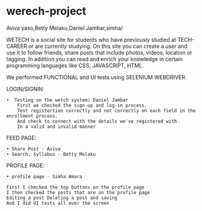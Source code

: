 # werech-project
Aviva yaso,Betty Melaku,Daniel Jambar,simha/


WETECH is a social site for students who have previously studied at TECH-CAREER or are currently studying. On this site you can create a user and use it to follow friends, share posts that include photos, videos, location or tagging.
In addition you can read and enrich your knowledge in certain programming languages like CSS, JAVASCRIPT, HTML.



We performed FUNCTIONAL and UI tests using SELENIUM WEBDRIVER.

LOGIN/SIGNIN:

    •  Testing on the wetch system: Daniel Jambar
        First we checked the sign-up and log-in process.
        Test registertion correctly and not correctly on each field in the enrollment process.
        And check to connect with the details we've registered with
        In a valid and invalid manner


FEED PAGE:

    • Share Post - Aviva
    • Search, Syllabus - Betty Melaku

PROFILE PAGE:

    • profile page - Simha Amara

    First I checked the top buttons on the profile page
    I then checked the posts that are on the profile page
    Editing a post Deleting a post and saving
    And I did UI tests all over the screen